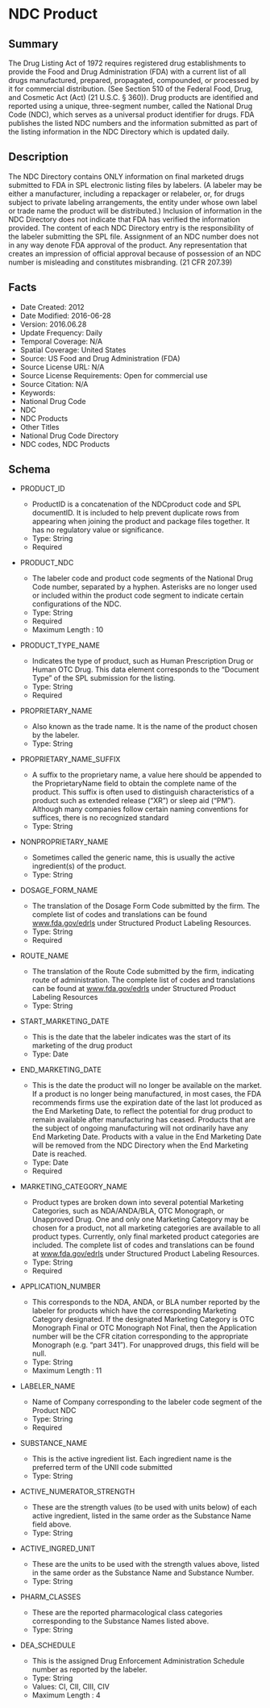 # NDC Product

## Summary
The Drug Listing Act of 1972 requires registered drug establishments to provide the Food and Drug Administration (FDA) with a current list of all drugs manufactured, prepared, propagated, compounded, or processed by it for commercial distribution.  (See Section 510 of the Federal Food, Drug, and Cosmetic Act (Act) (21 U.S.C. § 360)). Drug products are identified and reported using a unique, three-segment number, called the National Drug Code (NDC), which serves as a universal product identifier for drugs. FDA publishes the listed NDC numbers and the information submitted as part of the listing information in the NDC Directory which is updated daily.

## Description
The NDC Directory contains ONLY information on final marketed drugs submitted to FDA in SPL electronic listing files by labelers. (A labeler may be either a manufacturer, including a repackager or relabeler, or, for drugs subject to private labeling arrangements, the entity under whose own label or trade name the product will be distributed.) Inclusion of information in the NDC Directory does not indicate that FDA has verified the information provided. The content of each NDC Directory entry is the responsibility of the labeler submitting the SPL file. Assignment of an NDC number does not in any way denote FDA approval of the product. Any representation that creates an impression of official approval because of possession of an NDC number is misleading and constitutes misbranding. (21 CFR 207.39)

## Facts
- Date Created: 2012
- Date Modified: 2016-06-28
- Version: 2016.06.28
- Update Frequency: Daily
- Temporal Coverage: N/A
- Spatial Coverage: United States
- Source: US Food and Drug Administration (FDA)
- Source License URL: N/A
- Source License Requirements: Open for commercial use
- Source Citation: N/A
- Keywords: 
 - National Drug Code
 - NDC
 - NDC Products
- Other Titles
 - National Drug Code Directory
 - NDC codes, NDC Products

## Schema
- PRODUCT_ID
  - ProductID is a concatenation of the NDCproduct code and SPL documentID. It is included to help prevent duplicate rows from appearing when joining the product and package files together.  It has no regulatory value or significance.
  - Type: String
  - Required

- PRODUCT_NDC
  - The labeler code and product code segments of the National Drug Code number, separated by a hyphen. Asterisks are no longer used or included within the product code segment to indicate certain configurations of the NDC.
  - Type: String
  - Required
  - Maximum Length : 10 

- PRODUCT_TYPE_NAME
  - Indicates the type of product, such as Human Prescription Drug or Human OTC Drug. This data element corresponds to the “Document Type” of the SPL submission for the listing.
  - Type: String
  - Required

- PROPRIETARY_NAME
  - Also known as the trade name. It is the name of the product chosen by the labeler.
  - Type: String
 
- PROPRIETARY_NAME_SUFFIX
  - A suffix to the proprietary name, a value here should be appended to the ProprietaryName field to obtain the complete name of the product. This suffix is often used to distinguish characteristics of a product such as extended release (“XR”) or sleep aid (“PM”). Although many companies follow certain naming conventions for suffices, there is no recognized standard
  - Type: String

- NONPROPRIETARY_NAME
  - Sometimes called the generic name, this is usually the active ingredient(s) of the product.
  - Type: String

- DOSAGE_FORM_NAME
  - The translation of the Dosage Form Code submitted by the firm. The complete list of codes and translations can be found www.fda.gov/edrls under Structured Product Labeling Resources.
  - Type: String
  - Required

- ROUTE_NAME
  - The translation of the Route Code submitted by the firm, indicating route of administration. The complete list of codes and translations can be found at www.fda.gov/edrls under Structured Product Labeling Resources
  - Type: String

- START_MARKETING_DATE
  - This is the date that the labeler indicates was the start of its marketing of the drug product
  - Type: Date

- END_MARKETING_DATE
  - This is the date the product will no longer be available on the market. If a product is no longer being manufactured, in most cases, the FDA recommends firms use the expiration date of the last lot produced as the End Marketing Date, to reflect the potential for drug product to remain available after manufacturing has ceased. Products that are the subject of ongoing manufacturing will not ordinarily have any End Marketing Date. Products with a value in the End Marketing Date will be removed from the NDC Directory when the End Marketing Date is reached.
  - Type: Date
  - Required

- MARKETING_CATEGORY_NAME
  - Product types are broken down into several potential Marketing Categories, such as NDA/ANDA/BLA, OTC Monograph, or Unapproved Drug. One and only one Marketing Category may be chosen for a product, not all marketing categories are available to all product types. Currently, only final marketed product categories are included.  The complete list of codes and translations can be found at www.fda.gov/edrls under Structured Product Labeling Resources.
  - Type: String
  - Required

- APPLICATION_NUMBER
  - This corresponds to the NDA, ANDA, or BLA number reported by the labeler for products which have the corresponding Marketing Category designated. If the designated Marketing Category is OTC Monograph Final or OTC Monograph Not Final, then the Application number will be the CFR citation corresponding to the appropriate Monograph (e.g. “part 341”). For unapproved drugs, this field will be null.
  - Type: String
  - Maximum Length : 11
 
- LABELER_NAME
  - Name of Company corresponding to the labeler code segment of the Product NDC
  - Type: String
  - Required

- SUBSTANCE_NAME
  - This is the active ingredient list. Each ingredient name is the preferred term of the UNII code submitted
  - Type: String

- ACTIVE_NUMERATOR_STRENGTH
  - These are the strength values (to be used with units below) of each active ingredient, listed in the same order as the Substance Name field above.
  - Type: String

- ACTIVE_INGRED_UNIT
  - These are the units to be used with the strength values above, listed in the same order as the Substance Name and Substance Number.
  - Type: String

- PHARM_CLASSES
  - These are the reported pharmacological class categories corresponding to the Substance Names listed above.
  - Type: String

- DEA_SCHEDULE
  - This is the assigned Drug Enforcement Administration Schedule number as reported by the labeler.
  - Type: String
  - Values: CI, CII, CIII, CIV
  - Maximum Length : 4
